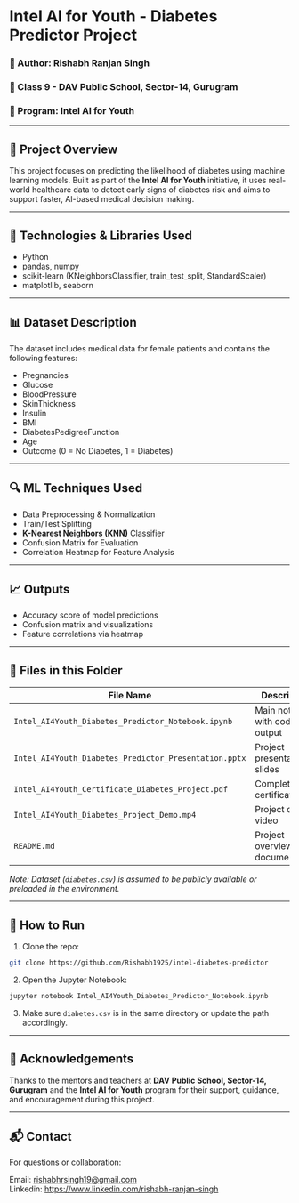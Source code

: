# Intel AI for Youth - Diabetes Predictor Project

### 👤 Author: Rishabh Ranjan Singh  
### 🏫 Class 9 - DAV Public School, Sector-14, Gurugram  
### 🧠 Program: Intel AI for Youth  

---

## 📌 Project Overview

This project focuses on predicting the likelihood of diabetes using machine learning models. Built as part of the **Intel AI for Youth** initiative, it uses real-world healthcare data to detect early signs of diabetes risk and aims to support faster, AI-based medical decision making.

---

## 🔧 Technologies & Libraries Used

- Python
- pandas, numpy
- scikit-learn (KNeighborsClassifier, train_test_split, StandardScaler)
- matplotlib, seaborn

---

## 📊 Dataset Description

The dataset includes medical data for female patients and contains the following features:

- Pregnancies
- Glucose
- BloodPressure
- SkinThickness
- Insulin
- BMI
- DiabetesPedigreeFunction
- Age
- Outcome (0 = No Diabetes, 1 = Diabetes)

---

## 🔍 ML Techniques Used

- Data Preprocessing & Normalization
- Train/Test Splitting
- **K-Nearest Neighbors (KNN)** Classifier
- Confusion Matrix for Evaluation
- Correlation Heatmap for Feature Analysis

---

## 📈 Outputs

- Accuracy score of model predictions
- Confusion matrix and visualizations
- Feature correlations via heatmap

---

## 📁 Files in this Folder

| File Name                                                  | Description                        |
|------------------------------------------------------------|------------------------------------|
| `Intel_AI4Youth_Diabetes_Predictor_Notebook.ipynb`         | Main notebook with code & output   |
| `Intel_AI4Youth_Diabetes_Predictor_Presentation.pptx`      | Project presentation slides        |
| `Intel_AI4Youth_Certificate_Diabetes_Project.pdf`          | Completion certificate             |
| `Intel_AI4Youth_Diabetes_Project_Demo.mp4`                 | Project demo video                 |
| `README.md`                                                | Project overview and documentation |

*Note: Dataset (`diabetes.csv`) is assumed to be publicly available or preloaded in the environment.*

---

## 🧪 How to Run

1. Clone the repo:
```bash
git clone https://github.com/Rishabh1925/intel-diabetes-predictor
```

2. Open the Jupyter Notebook:
```bash
jupyter notebook Intel_AI4Youth_Diabetes_Predictor_Notebook.ipynb
```

3. Make sure `diabetes.csv` is in the same directory or update the path accordingly.

---

## 🙏 Acknowledgements

Thanks to the mentors and teachers at **DAV Public School, Sector-14, Gurugram** and the **Intel AI for Youth** program for their support, guidance, and encouragement during this project.

---

## 📬 Contact

For questions or collaboration: 

Email: rishabhrsingh19@gmail.com  
Linkedin: https://www.linkedin.com/rishabh-ranjan-singh
